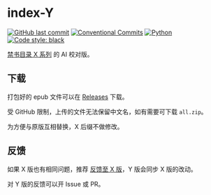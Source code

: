 # index-Y

[![GitHub last commit](https://img.shields.io/github/last-commit/ccxxxi/index-Y)](https://github.com/CCXXXI/index-Y/commits)
[![Conventional Commits](https://img.shields.io/badge/Conventional%20Commits-1.0.0-%23FE5196?logo=conventionalcommits&logoColor=white)](https://conventionalcommits.org)
[![Python](https://img.shields.io/badge/Python-3776AB?logo=python&logoColor=white)](https://www.python.org)
[![Code style: black](https://img.shields.io/badge/code%20style-black-000000.svg)](https://github.com/psf/black)

[禁书目录 X 系列](https://github.com/1204244136/index-X) 的 AI 校对版。

## 下载

打包好的 epub 文件可以在 [Releases](https://github.com/CCXXXI/index-Y/releases) 下载。

受 GitHub 限制，上传的文件无法保留中文名，如有需要可下载 `all.zip`。

为方便与原版互相替换，X 后缀不做修改。

## 反馈

如果 X 版也有相同问题，推荐 [反馈至 X 版](https://github.com/1204244136/index-X?tab=readme-ov-file#%E5%8F%8D%E9%A6%88)，Y 版会同步 X 版的改动。

对 Y 版的反馈可以开 Issue 或 PR。
